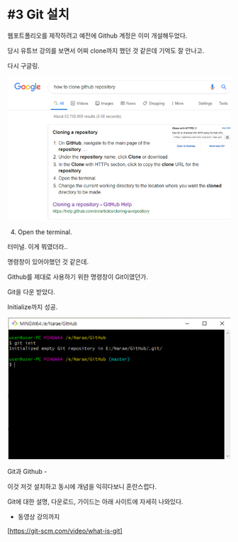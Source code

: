 # \#3 Git 설치

웹포트폴리오를 제작하려고 예전에 Github 계정은 이미 개설해두었다.

당시 유튜브 강의를 보면서 어찌 clone까지 했던 것 같은데 기억도 잘 안나고.

다시 구글링.

![](../.gitbook/assets/image%20%285%29.png)

4. Open the terminal.

터미널. 이게 뭐였더라..

명령창이 있어야했던 것 같은데.

Github를 제대로 사용하기 위한 명령창이 Git이였던가.

Git을 다운 받았다. 

Initialize까지 성공.

![](../.gitbook/assets/image%20%283%29.png)





Git과 Github - 

이것 저것 설치하고 동시에 개념을 익히다보니 혼란스럽다.

Git에 대한 설명, 다운로드, 가이드는 아래 사이트에 자세히 나와있다.

+ 동영상 강의까지

[https://git-scm.com/video/what-is-git]







